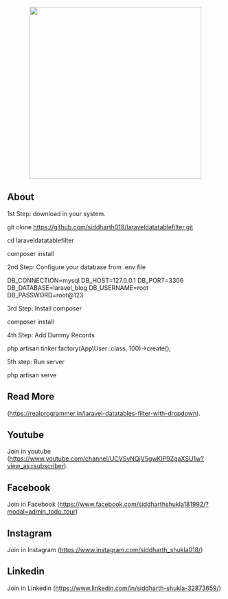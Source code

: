 <p align="center"><img src="https://res.cloudinary.com/dtfbvvkyp/image/upload/v1566331377/laravel-logolockup-cmyk-red.svg" width="400"></p>

</p>

## About
1st Step: download in your system.

git clone https://github.com/siddharth018/laraveldatatablefilter.git

cd laraveldatatablefilter

composer install

2nd Step: Configure your database from .env file

DB_CONNECTION=mysql
DB_HOST=127.0.0.1
DB_PORT=3306
DB_DATABASE=laravel_blog
DB_USERNAME=root
DB_PASSWORD=root@123

3rd Step: Install composer

composer install

4th Step: Add Dummy Records

php artisan tinker
factory(App\User::class, 100)->create();

5th step: Run server

php artisan serve

## Read More
(https://realprogrammer.in/laravel-datatables-filter-with-dropdown).

## Youtube
Join in youtube
(https://www.youtube.com/channel/UCVSvNQjV5gwKIP9ZgaXSU1w?view_as=subscriber).

## Facebook
Join in Facebook
(https://www.facebook.com/siddharthshukla181992/?modal=admin_todo_tour)

## Instagram
Join in Instagram
(https://www.instagram.com/siddharth_shukla018/)

## Linkedin
Join in Linkedin
(https://www.linkedin.com/in/siddharth-shukla-32873659/)
